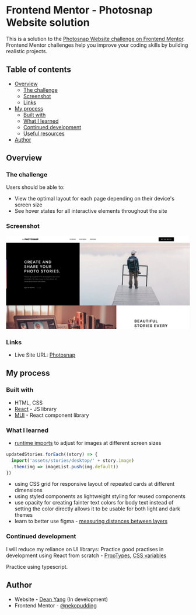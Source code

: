 # Frontend Mentor - Photosnap Website solution

This is a solution to the [Photosnap Website challenge on Frontend Mentor](https://www.frontendmentor.io/challenges/photosnap-multipage-website-nMDSrNmNW). Frontend Mentor challenges help you improve your coding skills by building realistic projects. 

## Table of contents

- [Overview](#overview)
  - [The challenge](#the-challenge)
  - [Screenshot](#screenshot)
  - [Links](#links)
- [My process](#my-process)
  - [Built with](#built-with)
  - [What I learned](#what-i-learned)
  - [Continued development](#continued-development)
  - [Useful resources](#useful-resources)
- [Author](#author)

## Overview

### The challenge

Users should be able to:

- View the optimal layout for each page depending on their device's screen size
- See hover states for all interactive elements throughout the site

### Screenshot

![](public/screenshot.png)


### Links

- Live Site URL: [Photosnap](https://nekopudding.github.io/photosnap-multi-page-website)

## My process

### Built with

- HTML, CSS
- [React](https://reactjs.org/) - JS library
- [MUI](https://mui.com/) - React component library


### What I learned
- [runtime imports](https://javascript.info/modules-dynamic-imports) to adjust for images at different screen sizes
```js
updatedStories.forEach((story) => {
  import('assets/stories/desktop/' + story.image)
  .then(img => imageList.push(img.default))
})
```
- using CSS grid for responsive layout of repeated cards at different dimensions
- using styled components as lightweight styling for reused components
- use opacity for creating fainter text colors for body text instead of setting the color directly allows it to be usable for both light and dark themes
- learn to better use figma - [measuring distances between layers](https://help.figma.com/hc/en-us/articles/360039956974-Measure-distances-between-layers)



### Continued development
I will reduce my reliance on UI librarys: Practice good practises in development using React from scratch - 
[PropTypes](https://reactjs.org/docs/typechecking-with-proptypes.html), 
[CSS variables](https://atomizedobjects.com/blog/react/how-to-use-css-variables-with-react/)

Practice using typescript.


## Author

- Website - [Dean Yang](https://nekopudding.github.io/portfolio/) (In development)
- Frontend Mentor - [@nekopudding](https://www.frontendmentor.io/profile/nekopudding)

